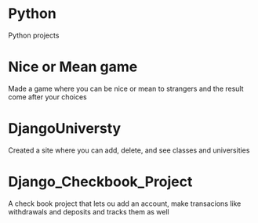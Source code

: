 # Python
Python projects
# Nice or Mean game

Made a game where you can be nice or mean to strangers and the result come after your choices

# DjangoUniversty

Created a site where you can add, delete, and see classes and universities

# Django_Checkbook_Project

A check book project that lets ou add an account, make transacions like withdrawals and deposits and tracks them as well

